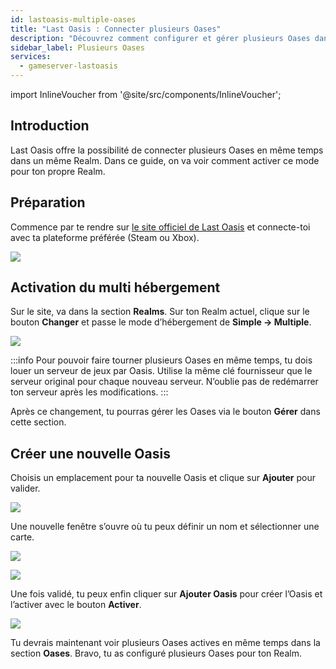 ```yaml
---
id: lastoasis-multiple-oases
title: "Last Oasis : Connecter plusieurs Oases"
description: "Découvrez comment configurer et gérer plusieurs Oases dans votre Realm Last Oasis pour une expérience de jeu améliorée → En savoir plus maintenant"
sidebar_label: Plusieurs Oases
services:
  - gameserver-lastoasis
---
```


import InlineVoucher from '@site/src/components/InlineVoucher';

## Introduction
Last Oasis offre la possibilité de connecter plusieurs Oases en même temps dans un même Realm. Dans ce guide, on va voir comment activer ce mode pour ton propre Realm.

<InlineVoucher />

## Préparation
Commence par te rendre sur [le site officiel de Last Oasis](https://myrealm.lastoasis.gg/) et connecte-toi avec ta plateforme préférée (Steam ou Xbox).

![](https://screensaver01.zap-hosting.com/index.php/s/d6xZsqYbEF9jSj8/preview)

## Activation du multi hébergement
Sur le site, va dans la section **Realms**. Sur ton Realm actuel, clique sur le bouton **Changer** et passe le mode d’hébergement de **Simple -> Multiple**.

![](https://github.com/zaphosting/docs/assets/42719082/9f06547a-f23f-4542-bcd7-e69d0bbfbf19)

:::info
Pour pouvoir faire tourner plusieurs Oases en même temps, tu dois louer un serveur de jeux par Oasis. Utilise la même clé fournisseur que le serveur original pour chaque nouveau serveur. N’oublie pas de redémarrer ton serveur après les modifications.
:::

Après ce changement, tu pourras gérer les Oases via le bouton **Gérer** dans cette section.

## Créer une nouvelle Oasis
Choisis un emplacement pour ta nouvelle Oasis et clique sur **Ajouter** pour valider.

![](https://screensaver01.zap-hosting.com/index.php/s/A2GLkeBWaBQr6m9/preview)

Une nouvelle fenêtre s’ouvre où tu peux définir un nom et sélectionner une carte.

![](https://screensaver01.zap-hosting.com/index.php/s/6SkCFyAzooKwQAA/preview)

![](https://screensaver01.zap-hosting.com/index.php/s/CBFHBq8TxAxogk9/preview)

Une fois validé, tu peux enfin cliquer sur **Ajouter Oasis** pour créer l’Oasis et l’activer avec le bouton **Activer**.

![](https://screensaver01.zap-hosting.com/index.php/s/yoeHTdeAeXneC2q/preview)

Tu devrais maintenant voir plusieurs Oases actives en même temps dans la section **Oases**. Bravo, tu as configuré plusieurs Oases pour ton Realm.

<InlineVoucher />